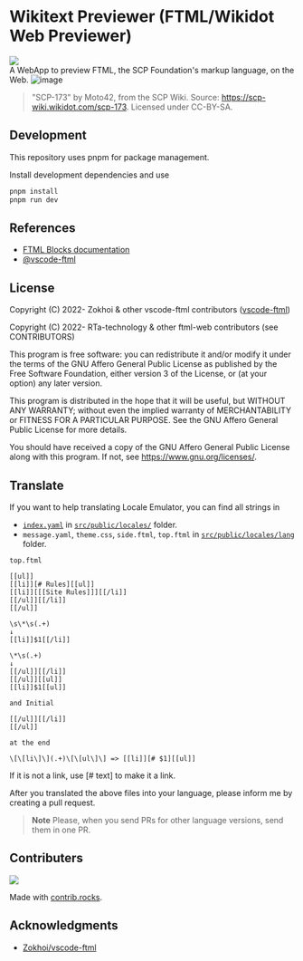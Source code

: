 # Wikitext Previewer (FTML/Wikidot Web Previewer)
![](https://img.shields.io/github/workflow/status/RTa-technology/ftml-web/deploy?style=flat-square)  
A WebApp to preview FTML, the SCP Foundation's markup language, on the Web.
![image](https://user-images.githubusercontent.com/57354947/170820883-135b74cf-bd3f-4dc3-9611-17fad265a495.png)
> "SCP-173" by Moto42, from the SCP Wiki. Source: https://scp-wiki.wikidot.com/scp-173. Licensed under CC-BY-SA.
## Development

This repository uses pnpm for package management.

Install development dependencies and use
```bash
pnpm install
pnpm run dev
```

## References

* [FTML Blocks documentation](https://github.com/scpwiki/wikijump/blob/develop/ftml/docs/Blocks.md)
* [@vscode-ftml](https://www.npmjs.com/package/@vscode-ftml/ftml-wasm)

## License
Copyright (C) 2022- Zokhoi & other vscode-ftml contributors ([vscode-ftml](https://github.com/Zokhoi/vscode-ftml))

Copyright (C) 2022- RTa-technology & other ftml-web contributors (see CONTRIBUTORS)

This program is free software: you can redistribute it and/or modify it under the terms of the GNU Affero General Public License as published by the Free Software Foundation, either version 3 of the License, or (at your option) any later version.

This program is distributed in the hope that it will be useful, but WITHOUT ANY WARRANTY; without even the implied warranty of MERCHANTABILITY or FITNESS FOR A PARTICULAR PURPOSE. See the GNU Affero General Public License for more details.

You should have received a copy of the GNU Affero General Public License along with this program. If not, see https://www.gnu.org/licenses/.

## Translate
If you want to help translating Locale Emulator, you can find all strings in

 -  [`index.yaml`](/src/public/locales/index.yaml) in [`src/public/locales/`](/src/public/locales/) folder.
 -  `message.yaml`, `theme.css`, `side.ftml`, `top.ftml` in [`src/public/locales/lang`](/src/public/locales/) folder.

`top.ftml`
```ftml
[[ul]]
[[li]][# Rules][[ul]]
[[li]][[[Site Rules]]][[/li]]
[[/ul]][[/li]]
[[/ul]]
```

```
\s\*\s(.+)
↓
[[li]]$1[[/li]]
```
```
\*\s(.+)
↓
[[/ul]][[/li]]
[[/ul]][[ul]]
[[li]]$1[[ul]] 

and Initial 

[[/ul]][[/li]]
[[/ul]] 

at the end

\[\[li\]\](.+)\[\[ul\]\] => [[li]][# $1][[ul]]

```

If it is not a link, use [# text] to make it a link.

After you translated the above files into your language, please inform me by creating a pull request.
> **Note**
> Please, when you send PRs for other language versions, send them in one PR.

## Contributers
<a href="https://github.com/RTa-technology/ftml-web/graphs/contributors">
  <img src="https://contrib.rocks/image?repo=RTa-technology/ftml-web" />
</a>

Made with [contrib.rocks](https://contrib.rocks).


## Acknowledgments 
* [Zokhoi/vscode-ftml](https://github.com/Zokhoi/vscode-ftml)
